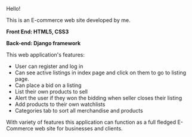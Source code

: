Hello!

This is an E-commerce web site developed by me.

**Front End: HTML5, CSS3**

**Back-end: Django framework**


This web application's features:

* User can register and log in 
* Can see active listings in index page and click on them to go to listing page.
* Can place a bid on a listing
* List their own products to sell
* Alert the user if they won the bidding when seller closes their listing
* Add products to their own watchlists
* Categories tab to sort all merchandise and products

With variety of features this application can function as a full fledged E-Commerce web site for businesses and clients.
